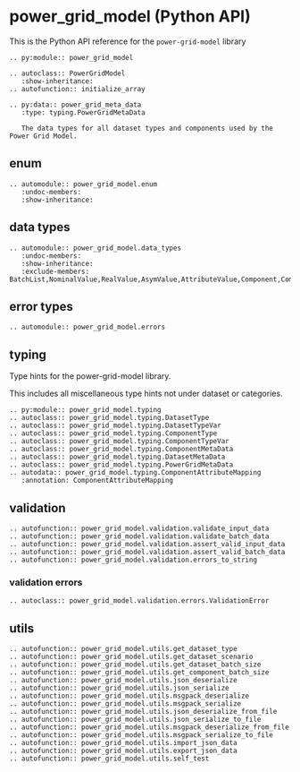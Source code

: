 <!--
SPDX-FileCopyrightText: Contributors to the Power Grid Model project <powergridmodel@lfenergy.org>

SPDX-License-Identifier: MPL-2.0
-->

# power_grid_model (Python API)

This is the Python API reference for the `power-grid-model` library

```{eval-rst}
.. py:module:: power_grid_model

.. autoclass:: PowerGridModel
   :show-inheritance:
.. autofunction:: initialize_array

.. py:data:: power_grid_meta_data
   :type: typing.PowerGridMetaData

   The data types for all dataset types and components used by the Power Grid Model.
```

## enum

```{eval-rst}
.. automodule:: power_grid_model.enum
   :undoc-members:
   :show-inheritance:
```

## data types

```{eval-rst}
.. automodule:: power_grid_model.data_types
   :undoc-members:
   :show-inheritance:
   :exclude-members: BatchList,NominalValue,RealValue,AsymValue,AttributeValue,Component,ComponentList,SinglePythonDataset,BatchPythonDataset,PythonDataset
```

## error types

```{eval-rst}
.. automodule:: power_grid_model.errors
```

## typing

Type hints for the power-grid-model library.

This includes all miscellaneous type hints not under dataset or categories.

```{eval-rst}
.. py:module:: power_grid_model.typing
.. autoclass:: power_grid_model.typing.DatasetType
.. autoclass:: power_grid_model.typing.DatasetTypeVar
.. autoclass:: power_grid_model.typing.ComponentType
.. autoclass:: power_grid_model.typing.ComponentTypeVar
.. autoclass:: power_grid_model.typing.ComponentMetaData
.. autoclass:: power_grid_model.typing.DatasetMetaData
.. autoclass:: power_grid_model.typing.PowerGridMetaData
.. autodata:: power_grid_model.typing.ComponentAttributeMapping
   :annotation: ComponentAttributeMapping
```

## validation

```{eval-rst}
.. autofunction:: power_grid_model.validation.validate_input_data
.. autofunction:: power_grid_model.validation.validate_batch_data
.. autofunction:: power_grid_model.validation.assert_valid_input_data
.. autofunction:: power_grid_model.validation.assert_valid_batch_data  
.. autofunction:: power_grid_model.validation.errors_to_string
```

### validation errors

```{eval-rst}
.. autoclass:: power_grid_model.validation.errors.ValidationError
```

## utils

```{eval-rst}
.. autofunction:: power_grid_model.utils.get_dataset_type
.. autofunction:: power_grid_model.utils.get_dataset_scenario
.. autofunction:: power_grid_model.utils.get_dataset_batch_size
.. autofunction:: power_grid_model.utils.get_component_batch_size
.. autofunction:: power_grid_model.utils.json_deserialize
.. autofunction:: power_grid_model.utils.json_serialize
.. autofunction:: power_grid_model.utils.msgpack_deserialize
.. autofunction:: power_grid_model.utils.msgpack_serialize
.. autofunction:: power_grid_model.utils.json_deserialize_from_file
.. autofunction:: power_grid_model.utils.json_serialize_to_file
.. autofunction:: power_grid_model.utils.msgpack_deserialize_from_file
.. autofunction:: power_grid_model.utils.msgpack_serialize_to_file
.. autofunction:: power_grid_model.utils.import_json_data
.. autofunction:: power_grid_model.utils.export_json_data
.. autofunction:: power_grid_model.utils.self_test
```

